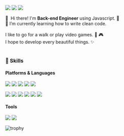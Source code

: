 <!-- ![header](https://capsule-render.vercel.app/api?type=waving&color=gradient&height=300&section=header&text=Hyeonjun%20Moon&fontSize=70) -->

<!-- <div align=center> -->

  
<p>
  <a href="https://quatohub.github.io/" target="_blank"><img src="https://img.shields.io/badge/Blog-DD0B78?style=flat-square&logo=GitHub%20Sponsors&logoColor=white"/></a>
  <a href="mailto:hyeonjun5256@gmail.com" target="_blank"><img src="https://img.shields.io/badge/hyeonjun5256@gmail.com-EA4335?style=flat-square&logo=Gmail&logoColor=white"/></a>
  <a href="https://www.linkedin.com/in/hyeonjun-moon-19777b218/" target="_blank"><img src="https://img.shields.io/badge/HyeonjunMoon-0A66C2?style=flat-square&logo=Linkedin&logoColor=white"/></a>
<!--   <a href="https://witty-lead-34c.notion.site/3d566453e3674857873182c6928a0ae5" target="_blank"><img src="https://img.shields.io/badge/Notion-%23000000.svg?style=flat-square&logo=notion&logoColor=white"/></a> -->
</p>

<p>
  👋&nbsp; Hi there! I'm <b>Back-end Engineer</b> using Javascript. 🚀<br/>
  🌱 I’m currently learning how to write clean code.<br/><br/>
  I like to go for a walk or play video games. 👟  🎮<br/>
  I hope to develop every beautiful things. ✨ <br/><br/>
</p>

### 💪 Skills
#### Platforms & Languages

<p>
  <img src="https://img.shields.io/badge/TypeScript-3178C6?style=flat-square&logo=TypeScript&logoColor=white"/>
  <img src="https://img.shields.io/badge/React-0088CC?style=flat-square&logo=react&logoColor=white"/>
  <img src="https://img.shields.io/badge/Nest.js-E0234E?style=flat-square&logo=NestJs&logoColor=white"/>
  <img src="https://img.shields.io/badge/Styled Components-DB7093?style=flat-square&logo=styled-components&logoColor=white"/>
  <img src="https://img.shields.io/badge/Redux-764ABC?style=flat-square&logo=Redux&logoColor=white"/>
</p>

<p>
  <img src="https://img.shields.io/badge/Node.js-339933?style=flat-square&logo=node.js&logoColor=white"/>
  <img src="https://img.shields.io/badge/Express.js-000000?style=flat-square&logo=express&logoColor=white"/>
  <img src="https://img.shields.io/badge/MySQL-4479A1?style=flat-square&logo=mysql&logoColor=white"/>
  <img src="https://img.shields.io/badge/Sequelize-52B0E7?style=flat-square&logo=Sequelize&logoColor=white"/>
  <img src="https://img.shields.io/badge/AWS%20-232F3E?style=flat-square&logo=AmazonAWS&logoColor=white"/>
  <img src="https://img.shields.io/badge/JWT-660099?style=flat-square&logo=jsonwebtokens&logoColor=white"/>
</p>

#### Tools

<p>
  <img src="https://img.shields.io/badge/Git-F05032?style=flat-square&logo=Git&logoColor=white"/>
  <img src="https://img.shields.io/badge/GitHub-181717?style=flat-square&logo=GitHub&logoColor=white"/>
</p>
  
  
![trophy](https://github-profile-trophy.vercel.app/?username=OscarMoon5256)
<!-- ![github-stats](https://github-readme-stats.vercel.app/api?username=OscarMoon5256&show_icons=true&count_private=true) -->
